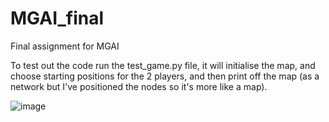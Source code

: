 # MGAI_final
Final assignment for MGAI

To test out the code run the test_game.py file, it will initialise the map, and choose starting positions for the 2 players, and then print off the map (as a network but I've positioned the nodes so it's more like a map).

![image](https://user-images.githubusercontent.com/67520039/114220898-d987b780-996c-11eb-9d62-b32ce8068569.png)
